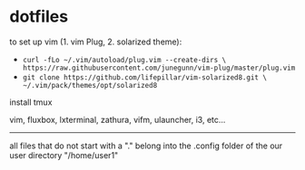# dotfiles

to set up vim (1. vim Plug, 2. solarized theme):
- `curl -fLo ~/.vim/autoload/plug.vim --create-dirs \
    https://raw.githubusercontent.com/junegunn/vim-plug/master/plug.vim`
- `git clone https://github.com/lifepillar/vim-solarized8.git \
    ~/.vim/pack/themes/opt/solarized8`

install tmux

vim, fluxbox, lxterminal, zathura, vifm, ulauncher, i3, etc...

---
all files that do not start with a "." belong into the .config folder of the our user directory "/home/user1"

